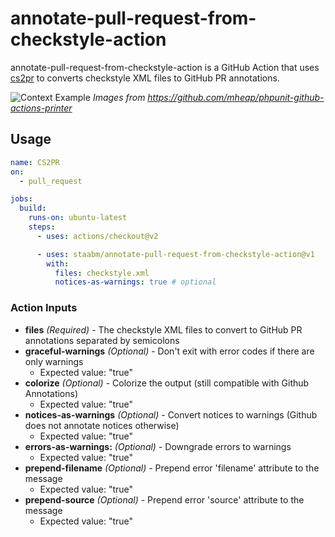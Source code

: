 # annotate-pull-request-from-checkstyle-action

annotate-pull-request-from-checkstyle-action is a GitHub Action that uses [cs2pr](https://github.com/staabm/annotate-pull-request-from-checkstyle) to converts checkstyle XML files to GitHub PR annotations.

![Context Example](https://github.com/mheap/phpunit-github-actions-printer/blob/master/phpunit-printer-context.png?raw=true)
_Images from https://github.com/mheap/phpunit-github-actions-printer_

## Usage

```yml
name: CS2PR
on:
  - pull_request

jobs:
  build:
    runs-on: ubuntu-latest
    steps:
      - uses: actions/checkout@v2

      - uses: staabm/annotate-pull-request-from-checkstyle-action@v1
        with:
          files: checkstyle.xml
          notices-as-warnings: true # optional
```

### Action Inputs

- **files** _(Required)_ - The checkstyle XML files to convert to GitHub PR annotations separated by semicolons
- **graceful-warnings** _(Optional)_ - Don't exit with error codes if there are only warnings
  - Expected value: "true"
- **colorize** _(Optional)_ - Colorize the output (still compatible with Github Annotations)
  - Expected value: "true"
- **notices-as-warnings** _(Optional)_ - Convert notices to warnings (Github does not annotate notices otherwise)
  - Expected value: "true"
- **errors-as-warnings:** _(Optional)_ - Downgrade errors to warnings
  - Expected value: "true"
- **prepend-filename** _(Optional)_ - Prepend error 'filename' attribute to the message
  - Expected value: "true"
- **prepend-source** _(Optional)_ - Prepend error 'source' attribute to the message
  - Expected value: "true"
